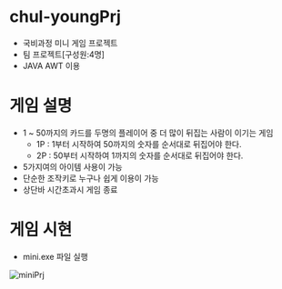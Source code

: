 # chul-youngPrj 
  - 국비과정 미니 게임 프로젝트
  - 팀 프로젝트[구성원:4명]
  - JAVA AWT 이용
# 게임 설명
  - 1 ~ 50까지의 카드를 두명의 플레이어 중 더 많이 뒤집는 사람이 이기는 게임
    - 1P : 1부터 시작하여 50까지의 숫자를 순서대로 뒤집어야 한다.
    - 2P : 50부터 시작하여 1까지의 숫자를 순서대로 뒤집어야 한다.
  - 5가지여의 아이템 사용이 가능
  - 단순한 조작키로 누구나 쉽게 이용이 가능
  - 상단바 시간초과시 게임 종료
# 게임 시현
  - mini.exe 파일 실행

![miniPrj](https://user-images.githubusercontent.com/73973115/104862289-66c2fd80-5976-11eb-911e-4046c3ee0bc7.PNG)
